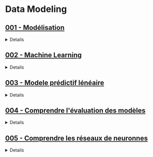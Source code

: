 # **Data Modeling**

## [001 - Modélisation](https://openclassrooms.com/fr/courses/4525326-realisez-des-modelisations-de-donnees-performantes)

<details>
  <summary>Details</summary>

<h3><strong>Partie 1 - Appréhendez la notion de modélisation</strong></h3>
<ol>
  <li>Appréhendez les différents types de modélisation</li>
  <li>Découvrez le jeu de données de l'ozone</li>
  <li>Découvrez le jeu de données des maladies cardio-vasculaires</li>
  <li>Découvrez le jeu de données du blé</li>
</ol>

<h3><strong>Partie 2 - Modélisez des données à l'aide de la régression linéaire simple</strong></h3>
<ol>
  <li>Appréhendez le fonctionnement de la régression linéaire</li>
  <li>Appliquez la méthode des Moindres Carrés Ordinaires</li>
  <li>Calculez le coefficient de détermination</li>
  <li>Testez le modèle linéaire gaussien simple</li>
  <li>TP : Pratiquez la régression linéaire sur le jeu de données de l'ozone</li>
  <li>Entraînez-vous : déterminez la hauteur d'un arbre à l'aide d'une régression</li>
</ol>

<h3><strong>Partie 3 - Modélisez des données à l'aide de la régression linéaire multiple</strong></h3>
<ol>
  <li>Appréhendez le fonctionnement de la régression linéaire multiple</li>
  <li>Appliquez la méthode des Moindres Carrés Ordinaires</li>
  <li>Calculez le coefficient de détermination</li>
  <li>Testez le modèle linéaire gaussien multiple</li>
  <li>Analysez les résultats</li>
  <li>Sélectionnez automatiquement un modèle</li>
  <li>TP : Pratiquez la régression linéaire multiple sur le jeu de données de l'ozone</li>
  <li>Entraînez-vous : améliorez les prévisions de hauteur des arbres</li>
</ol>

<h3><strong>Partie 4 - Effectuez une classification à l'aide de la régression logistique</strong></h3>
<ol>
  <li>Appréhendez le fonctionnement de la régression logistique</li>
  <li>Estimez un modèle de régression logistique</li>
  <li>Analysez les résultats</li>
  <li>TP : Pratiquez la régression logistique sur le jeu de données des maladies cardio-vasculaires</li>
</ol>

<strong>Quiz : Avez-vous compris les enjeux de la régression logistique ?</strong>

<h3><strong>Partie 5 - Effectuez une analyse de la variance (ANOVA)</strong></h3>
<ol>
  <li>Appréhendez le fonctionnement de l'analyse de la variance (ANOVA)</li>
  <li>Réalisez une analyse de la variance</li>
  <li>TP : Pratiquez l'analyse de la variance sur le jeu de données du blé</li>
</ol>

<strong>Quiz : Avez-vous compris les enjeux de l'ANOVA ?</strong>


</details>

## [002 - Machine Learning](https://openclassrooms.com/fr/courses/8063076-initiez-vous-au-machine-learning)

<details>
  <summary>Details</summary>

<h3><strong>Partie 1 - Découvrez les grands principes du Machine Learning</strong></h3>
<ol>
  <li>Tirez un maximum de ce cours</li>
  <li>Abordez le domaine d’application du Machine Learning</li>
  <li>Découvrez les notions de modèle et d’algorithme</li>
  <li>Passez d’une problématique business à la mise en production</li>
</ol>

<strong>Quiz : Découvrir les grands principes du Machine Learning</strong>

<h3><strong>Partie 2 - Manipulez les fonctions de base d'un modèle prédictif</strong></h3>
<ol>
  <li>Évaluez la performance d’un modèle prédictif</li>
  <li>Découvrez le principe de la régression linéaire</li>
  <li>Classifiez les données avec la régression logistique</li>
  <li>Partitionnez les données avec k-means</li>
</ol>

<strong>Quiz : Manipuler les fonctions de base d'un modèle prédictif</strong>

<h3><strong>Partie 3 - Transformez vos jeux de données</strong></h3>
<ol>
  <li>Comprenez le rôle central du jeu de données</li>
  <li>Améliorez un jeu de données</li>
  <li>Transformez les variables pour faciliter l’apprentissage du modèle</li>
</ol>

<strong>Quiz : Transformer des jeux de données</strong>

<h3><strong>Partie 4 - Optimisez les performances d’un modèle</strong></h3>
<ol>
  <li>Améliorez le modèle</li>
  <li>Augmentez la robustesse de vos modèles</li>
  <li>Découvrez l'apprentissage d'ensemble avec les forêts aléatoires</li>
</ol>

<strong>Quiz : Optimiser les performances d’un modèle</strong>


</details>

## [003 - Modele prédictif lénéaire](https://openclassrooms.com/fr/courses/4444646-entrainez-un-modele-predictif-lineaire)

<details>
  <summary>Details</summary>

<h3><strong>Partie 1 - Prédisez des étiquettes quantitatives à l’aide d’une combinaison linéaire des variables</strong></h3>
<ol>
  <li>Trouvez une combinaison linéaire de variables qui approxime leurs étiquettes</li>
  <li>Contrôlez la complexité de votre modèle</li>
  <li>Réduisez l’amplitude des poids affectés à vos variables</li>
  <li>Réduisez le nombre de variables utilisées par votre modèle</li>
  <li>TP - Comparez le comportement du lasso et de la régression ridge</li>
</ol>

<h3><strong>Partie 2 - Séparez linéairement vos observations</strong></h3>
<ol>
  <li>Prédisez linéairement la probabilité de l’appartenance d’un point à une classe</li>
  <li>Maximisez la marge de séparation entre vos classes</li>
  <li>Classifiez vos données en plus de deux classes</li>
  <li>TP - Entraînez une régression logistique et une SVM linéaire</li>
  <li>Entraînez-vous à classer automatiquement des feuilles d’arbres</li>
</ol>

</details>

## [004 - Comprendre l'évaluation des modèles ](https://openclassrooms.com/fr/courses/4444646-entrainez-un-modele-predictif-lineaire)

<details>
  <summary>Details</summary>

<h3><strong>Partie 1 - Évaluez vos modèles sans sur-apprentissage</strong></h3>
<ol>
  <li>Comprenez ce qui fait un bon modèle d’apprentissage</li>
  <li>Mettez en place un cadre de validation croisée</li>
  <li>TP – Sélectionnez le nombre de voisins dans un kNN</li>
  <li>Entraînez-vous : implémentez une validation croisée</li>
</ol>

<h3><strong>Partie 2 - Évaluez un modèle de classification</strong></h3>
<ol>
  <li>Évaluez un algorithme de classification qui retourne des valeurs binaires</li>
  <li>Évaluez un algorithme de classification qui retourne des scores</li>
  <li>Comparez votre algorithme à des approches de classification naïves</li>
</ol>

<h3><strong>Partie 3 - Évaluez un modèle de régression</strong></h3>
<ol>
  <li>Évaluez un algorithme de régression</li>
  <li>Comparez votre algorithme à des approches de régression naïves</li>
  <li>Entraînez-vous : sélectionnez le nombre de voisins dans un kNN pour une régression</li>
</ol>

</details>


## [005 - Comprendre les réseaux de neuronnes](https://openclassrooms.com/fr/courses/5801891-initiez-vous-au-deep-learning)

<details>
  <summary>Details</summary>

<h3><strong>Partie 1 - Identifiez les principes de base des réseaux de neurones artificiels</strong></h3>
<ol>
  <li>Découvrez le neurone formel</li>
  <li>Explorez les réseaux de neurones en couches</li>
  <li>Initiez-vous aux autoencodeurs</li>
  <li>Construisez des réseaux profonds grâce aux couches convolutionnelles</li>
  <li>Construisez des modèles génératifs grâce aux réseaux de neurones</li>
</ol>

<strong>Quiz : Testez vos connaissances sur le Deep Learning</strong>

<h3><strong>Partie 2 - Découvrez les réseaux de neurones adaptés au traitement de séquences</strong></h3>
<ol>
  <li>Initiez-vous aux problématiques liées au traitement de séquences</li>
  <li>Découvrez le fonctionnement des réseaux de neurones récurrents</li>
  <li>Maitrisez les algorithmes d'apprentissage des réseaux récurrents</li>
  <li>Découvrez les cellules à mémoire interne : les LSTM</li>
  <li>Construisez des architectures neuronales modulaires</li>
</ol>

<strong>Quiz : Testez vos connaissances sur les modèles récurrents</strong>
</details>



